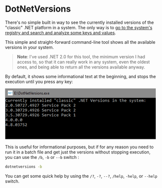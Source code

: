 # DotNetVersions

There's no simple built in way to see the currently installed versions of the "classic" .NET platform in a system. The only way is to [go to the system's registry and search and analyze some keys and values](https://docs.microsoft.com/en-us/dotnet/framework/migration-guide/how-to-determine-which-versions-are-installed).

This simple and straight-forward command-line tool shows all the available versions in your system.

>**Note**: I've used .NET 2.0 for this tool, the minimum version I had access to, so that it can really work in any system, even the oldest ones, and being able to return all the versions available anyway.

By default, it shows some informational text at the beginning, and stops the execution until you press any key:

![The results of running the program in my system](dotnetversions.png)

This is useful for informational purposes, but if for any reason you need to run it in a batch file and get just the versions without stopping execution, you can use the `/b`, `-b` or `--b` switch :

```bash
dotnetversions -b
```

You can get some quick help by using the `/?`, `-?`, `--?`, `/help`, `-help`, or `--help` switch.
